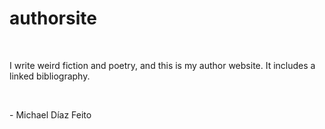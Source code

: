 # authorsite
<br>
<p>I write weird fiction and poetry, and this is my author website. It includes a linked bibliography.</p>
<br>
<p>- Michael Díaz Feito</p>

